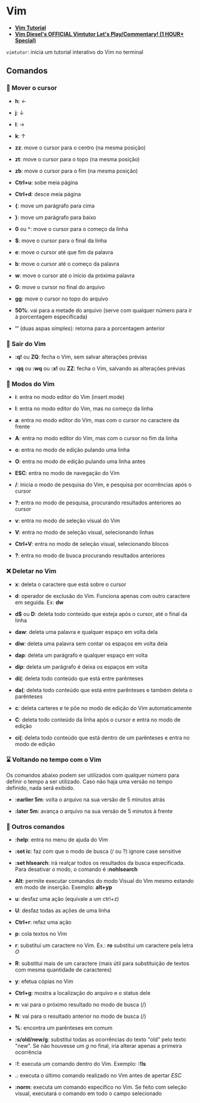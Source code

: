 # Vim

- **[Vim Tutorial](https://www.openvim.com/)**
- **[Vim Diesel's OFFICIAL Vimtutor Let's Play/Commentary! (1 HOUR+ Special)](https://www.youtube.com/watch?v=d8XtNXutVto)**

`vimtutor`: inicia um tutorial interativo do Vim no terminal

## Comandos

### 🏃 Mover o cursor

- **h**: ←

- **j**: ↓

- **l**: →

- **k**: ↑

- **zz**: move o cursor para o centro (na mesma posição)

- **zt**: move o cursor para o topo (na mesma posição)

- **zb**: move o cursor para o fim (na mesma posição)

- **Ctrl+u**: sobe meia página

- **Ctrl+d**: desce meia página

- **{**: move um parágrafo para cima

- **}**: move um parágrafo para baixo

- **0** ou **^**: move o cursor para o começo da linha

- **$**: move o cursor para o final da linha

- **e**: move o cursor até que fim da palavra

- **b**: move o cursor até o começo da palavra

- **w**: move o cursor até o início da próxima palavra

- **G**: move o cursor no final do arquivo

- **gg**: move o cursor no topo do arquivo

- **50%**: vai para a metade do arquivo (serve com qualquer número para ir à porcentagem especificada)

- **''** (duas aspas simples): retorna para a porcentagem anterior

### 🚪 Sair do Vim

- **:q!** ou **ZQ**: fecha o Vim, sem salvar alterações prévias

- **:qq** ou **:wq** ou **:x!** ou **ZZ**: fecha o Vim, salvando as alterações prévias

### 🎨 Modos do Vim

- **i**: entra no modo editor do Vim (insert mode)

- **I**: entra no modo editor do Vim, mas no começo da linha

- **a**: entra no modo editor do Vim, mas com o cursor no caractere da frente

- **A**: entra no modo editor do Vim, mas com o cursor no fim da linha

- **o**: entra no modo de edição pulando uma linha

- **O**: entra no modo de edição pulando uma linha antes

- **ESC**: entra no modo de navegação do Vim

- **/**: inicia o modo de pesquisa do Vim, e pesquisa por ocorrências após o cursor

- **?**: entra no modo de pesquisa, procurando resultados anteriores ao cursor

- **v**: entra no modo de seleção visual do Vim

- **V**: entra no modo de seleção visual, selecionando linhas

- **Ctrl+V**: entra no modo de seleção visual, selecionando blocos

- **?**: entra no modo de busca procurando resultados anteriores

### ❌ Deletar no Vim

- **x**: deleta o caractere que está sobre o cursor

- **d**: operador de exclusão do Vim. Funciona apenas com outro caractere em seguida. Ex: **dw**

- **d$** ou **D**: deleta todo conteúdo que esteja após o cursor, até o final da linha

- **daw**: deleta uma palavra e qualquer espaço em volta dela

- **diw**: deleta uma palavra sem contar os espaços em volta dela

- **dap**: deleta um parágrafo e qualquer espaço em volta

- **dip**: deleta um parágrafo é deixa os espaços em volta

- **di(**: deleta todo conteúdo que está entre parênteses

- **da(**: deleta todo conteúdo que está entre parênteses e também deleta o parênteses

- **c**: deleta carteres e te põe no modo de edição do Vim automaticamente

- **C**: deleta todo conteúdo da linha após o cursor e entra no modo de edição

- **ci(**: deleta todo conteúdo que está dentro de um parênteses e entra no modo de edição

### ⌛ Voltando no tempo com o Vim

Os comandos abaixo podem ser utilizados com qualquer número para definir o tempo a ser utilizado. Caso não haja uma versão no tempo definido, nada será exibido.

- **:earlier 5m**: volta o arquivo na sua versão de 5 minutos atrás

- **:later 5m**: avança o arquivo na sua versão de 5 minutos à frente

### 🧰 Outros comandos

- **:help**: entra no menu de ajuda do Vim

- **:set ic**: faz com que o modo de busca (/ ou ?) ignore case sensitive

- **:set hlsearch**: irá realçar todos os resultados da busca especificada. Para desativar o modo, o comando é **:nohlsearch**

- **Alt**: permite executar comandos do modo Visual do Vim mesmo estando em modo de inserção. Exemplo: **alt+yp**

- **u**: desfaz uma ação (equivale a um ctrl+z)

- **U**: desfaz todas as ações de uma linha

- **Ctrl+r**: refaz uma ação

- **p**: cola textos no Vim

- **r**: substitui um caractere no Vim. Ex.: **ro** substitui um caractere pela letra *O*

- **R**: substitui mais de um caractere (mais útil para substituição de textos com mesma quantidade de caracteres)

- **y**: efetua cópias no Vim

- **Ctrl+g**: mostra a localização do arquivo e o status dele

- **n**: vai para o próximo resultado no modo de busca (/)

- **N**: vai para o resultado anterior no modo de busca (/)

- **%**: encontra um parênteses em comum

- **:s/old/new/g**: substitui todas as ocorrências do texto "old" pelo texto "new". Se não houvesse um *g* no final, iria alterar apenas a primeira ocorrência

- **:!**: executa um comando dentro do Vim. Exemplo: **:!ls**

- **.**: executa o último comando realizado no Vim antes de apertar *ESC*

- **:norm**: executa um comando específico no Vim. Se feito com seleção visual, executará o comando em todo o campo selecionado
